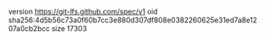 version https://git-lfs.github.com/spec/v1
oid sha256:4d5b56c73a0f60b7cc3e880d307df808e0382260625e31ed7a8e1207a0cb2bcc
size 17303
